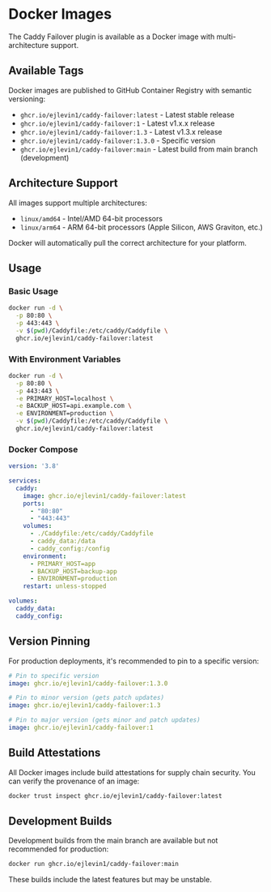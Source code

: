 # Docker Images

The Caddy Failover plugin is available as a Docker image with multi-architecture support.

## Available Tags

Docker images are published to GitHub Container Registry with semantic versioning:

- `ghcr.io/ejlevin1/caddy-failover:latest` - Latest stable release
- `ghcr.io/ejlevin1/caddy-failover:1` - Latest v1.x.x release
- `ghcr.io/ejlevin1/caddy-failover:1.3` - Latest v1.3.x release
- `ghcr.io/ejlevin1/caddy-failover:1.3.0` - Specific version
- `ghcr.io/ejlevin1/caddy-failover:main` - Latest build from main branch (development)

## Architecture Support

All images support multiple architectures:
- `linux/amd64` - Intel/AMD 64-bit processors
- `linux/arm64` - ARM 64-bit processors (Apple Silicon, AWS Graviton, etc.)

Docker will automatically pull the correct architecture for your platform.

## Usage

### Basic Usage

```bash
docker run -d \
  -p 80:80 \
  -p 443:443 \
  -v $(pwd)/Caddyfile:/etc/caddy/Caddyfile \
  ghcr.io/ejlevin1/caddy-failover:latest
```

### With Environment Variables

```bash
docker run -d \
  -p 80:80 \
  -p 443:443 \
  -e PRIMARY_HOST=localhost \
  -e BACKUP_HOST=api.example.com \
  -e ENVIRONMENT=production \
  -v $(pwd)/Caddyfile:/etc/caddy/Caddyfile \
  ghcr.io/ejlevin1/caddy-failover:latest
```

### Docker Compose

```yaml
version: '3.8'

services:
  caddy:
    image: ghcr.io/ejlevin1/caddy-failover:latest
    ports:
      - "80:80"
      - "443:443"
    volumes:
      - ./Caddyfile:/etc/caddy/Caddyfile
      - caddy_data:/data
      - caddy_config:/config
    environment:
      - PRIMARY_HOST=app
      - BACKUP_HOST=backup-app
      - ENVIRONMENT=production
    restart: unless-stopped

volumes:
  caddy_data:
  caddy_config:
```

## Version Pinning

For production deployments, it's recommended to pin to a specific version:

```yaml
# Pin to specific version
image: ghcr.io/ejlevin1/caddy-failover:1.3.0

# Pin to minor version (gets patch updates)
image: ghcr.io/ejlevin1/caddy-failover:1.3

# Pin to major version (gets minor and patch updates)
image: ghcr.io/ejlevin1/caddy-failover:1
```

## Build Attestations

All Docker images include build attestations for supply chain security. You can verify the provenance of an image:

```bash
docker trust inspect ghcr.io/ejlevin1/caddy-failover:latest
```

## Development Builds

Development builds from the main branch are available but not recommended for production:

```bash
docker run ghcr.io/ejlevin1/caddy-failover:main
```

These builds include the latest features but may be unstable.
